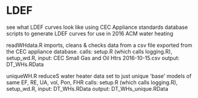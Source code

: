 # LDEF

see what LDEF curves look like using CEC Appliance standards database
scripts to generate LDEF curves for use in 2016 ACM water heating

readWHdata.R
  imports, cleans & checks data from a csv file exported from the CEC appliance database.
    calls:  setup.R (which calls logging.R), setup_wd.R, 
    input:  CEC Small Gas and Oil Htrs 2016-10-15.csv
    output: DT_WHs.RData

uniqueWH.R
  reduceS water heater data set to just unique 'base' models of same EF, RE, UA, vol, Pon, FHR
    calls:  setup.R (which calls logging.R), setup_wd.R, 
    input:  DT_WHs.RData
    output: DT_WHs_unique.RData

